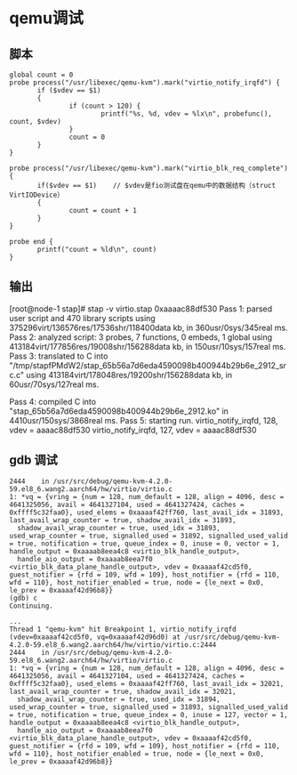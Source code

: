 # qemu调试
## 脚本
```
global count = 0
probe process("/usr/libexec/qemu-kvm").mark("virtio_notify_irqfd") {
       if ($vdev == $1)
       {
               if (count > 120) {
                       printf("%s, %d, vdev = %lx\n", probefunc(), count, $vdev)
               }
               count = 0
       }
}

probe process("/usr/libexec/qemu-kvm").mark("virtio_blk_req_complete") {
       if($vdev == $1)    // $vdev是fio测试盘在qemu中的数据结构（struct VirtIODevice）
       {
               count = count + 1
       }
}

probe end {
       printf("count = %ld\n", count)
}
```
## 输出
[root@node-1 stap]# stap -v virtio.stap 0xaaaac88df530
Pass 1: parsed user script and 470 library scripts using 375296virt/136576res/17536shr/118400data kb, in 360usr/0sys/345real ms.
Pass 2: analyzed script: 3 probes, 7 functions, 0 embeds, 1 global using 413184virt/177856res/19008shr/156288data kb, in 150usr/10sys/157real ms.
Pass 3: translated to C into "/tmp/stapfPMdW2/stap_65b56a7d6eda4590098b400944b29b6e_2912_src.c" using 413184virt/178048res/19200shr/156288data kb, in 60usr/70sys/127real ms.



Pass 4: compiled C into "stap_65b56a7d6eda4590098b400944b29b6e_2912.ko" in 4410usr/150sys/3868real ms.
Pass 5: starting run.
virtio_notify_irqfd, 128, vdev = aaaac88df530
virtio_notify_irqfd, 127, vdev = aaaac88df530

## gdb 调试
```
2444    in /usr/src/debug/qemu-kvm-4.2.0-59.el8_6.wang2.aarch64/hw/virtio/virtio.c
1: *vq = {vring = {num = 128, num_default = 128, align = 4096, desc = 4641325056, avail = 4641327104, used = 4641327424, caches = 0xffff5c32faa0}, used_elems = 0xaaaaf42ff760, last_avail_idx = 31893, last_avail_wrap_counter = true, shadow_avail_idx = 31893,
  shadow_avail_wrap_counter = true, used_idx = 31893, used_wrap_counter = true, signalled_used = 31892, signalled_used_valid = true, notification = true, queue_index = 0, inuse = 0, vector = 1, handle_output = 0xaaaab8eea4c8 <virtio_blk_handle_output>,
  handle_aio_output = 0xaaaab8eea7f0 <virtio_blk_data_plane_handle_output>, vdev = 0xaaaaf42cd5f0, guest_notifier = {rfd = 109, wfd = 109}, host_notifier = {rfd = 110, wfd = 110}, host_notifier_enabled = true, node = {le_next = 0x0, le_prev = 0xaaaaf42d96b8}}
(gdb) c
Continuing.

...
Thread 1 "qemu-kvm" hit Breakpoint 1, virtio_notify_irqfd (vdev=0xaaaaf42cd5f0, vq=0xaaaaf42d96d0) at /usr/src/debug/qemu-kvm-4.2.0-59.el8_6.wang2.aarch64/hw/virtio/virtio.c:2444
2444    in /usr/src/debug/qemu-kvm-4.2.0-59.el8_6.wang2.aarch64/hw/virtio/virtio.c
1: *vq = {vring = {num = 128, num_default = 128, align = 4096, desc = 4641325056, avail = 4641327104, used = 4641327424, caches = 0xffff5c32faa0}, used_elems = 0xaaaaf42ff760, last_avail_idx = 32021, last_avail_wrap_counter = true, shadow_avail_idx = 32021,
  shadow_avail_wrap_counter = true, used_idx = 31894, used_wrap_counter = true, signalled_used = 31893, signalled_used_valid = true, notification = true, queue_index = 0, inuse = 127, vector = 1, handle_output = 0xaaaab8eea4c8 <virtio_blk_handle_output>,
  handle_aio_output = 0xaaaab8eea7f0 <virtio_blk_data_plane_handle_output>, vdev = 0xaaaaf42cd5f0, guest_notifier = {rfd = 109, wfd = 109}, host_notifier = {rfd = 110, wfd = 110}, host_notifier_enabled = true, node = {le_next = 0x0, le_prev = 0xaaaaf42d96b8}}
```
